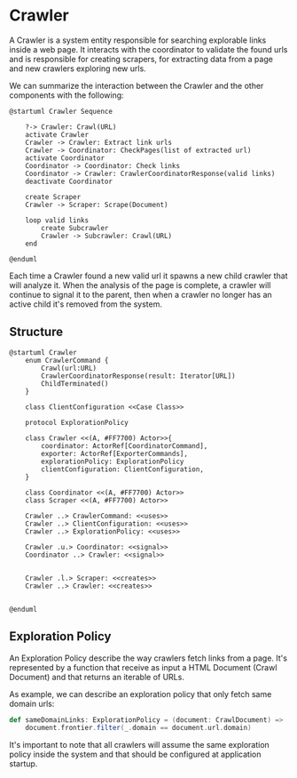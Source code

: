 # Crawler

A Crawler is a system entity responsible for searching explorable links inside a web page. It interacts with the 
coordinator to validate the found urls and is responsible for creating scrapers, for extracting data from a page
and new crawlers exploring new urls.

We can summarize the interaction between the Crawler and the other components with the following:
```plantuml
@startuml Crawler Sequence
 
    ?-> Crawler: Crawl(URL)
    activate Crawler
    Crawler -> Crawler: Extract link urls 
    Crawler -> Coordinator: CheckPages(list of extracted url)
    activate Coordinator
    Coordinator -> Coordinator: Check links
    Coordinator -> Crawler: CrawlerCoordinatorResponse(valid links)
    deactivate Coordinator
    
    create Scraper
    Crawler -> Scraper: Scrape(Document)
    
    loop valid links
        create Subcrawler
        Crawler -> Subcrawler: Crawl(URL)
    end

@enduml
```

Each time a Crawler found a new valid url it spawns a new child crawler that will analyze it. When the analysis of the page 
is complete, a crawler will continue to signal it to the parent, then when a crawler no longer has an active child
it's removed from the system.

## Structure

```plantuml
@startuml Crawler
    enum CrawlerCommand {
        Crawl(url:URL)
        CrawlerCoordinatorResponse(result: Iterator[URL])
        ChildTerminated()
    }
    
    class ClientConfiguration <<Case Class>>
    
    protocol ExplorationPolicy
    
    class Crawler <<(A, #FF7700) Actor>>{
        coordinator: ActorRef[CoordinatorCommand],
        exporter: ActorRef[ExporterCommands],
        explorationPolicy: ExplorationPolicy
        clientConfiguration: ClientConfiguration,
    }
    
    class Coordinator <<(A, #FF7700) Actor>>
    class Scraper <<(A, #FF7700) Actor>>
    
    Crawler ..> CrawlerCommand: <<uses>>
    Crawler ..> ClientConfiguration: <<uses>>
    Crawler ..> ExplorationPolicy: <<uses>>
    
    Crawler .u.> Coordinator: <<signal>>
    Coordinator ..> Crawler: <<signal>>
    
    
    Crawler .l.> Scraper: <<creates>>
    Crawler ..> Crawler: <<creates>>
    
    
@enduml
```

## Exploration Policy

An Exploration Policy describe the way crawlers fetch links from a page. It's represented by a function that receive as input a
HTML Document (Crawl Document) and that returns an iterable of URLs.

As example, we can describe an exploration policy that only fetch same domain urls:

```Scala
def sameDomainLinks: ExplorationPolicy = (document: CrawlDocument) =>
    document.frontier.filter(_.domain == document.url.domain)
```
It's important to note that all crawlers will assume the same exploration policy inside the system and that should be configured
at application startup.

